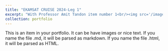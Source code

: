 ```yaml
---
title: "EKAMSAT CRUISE 2024-Leg 1"
excerpt: "With Professor Amit Tandon item number 1<br/><img src='/images/pic_ekamsat_01.jpeg'>"
collection: portfolio
---
```


This is an item in your portfolio. It can be have images or nice text. If you name the file .md, it will be parsed as markdown. If you name the file .html, it will be parsed as HTML. 
